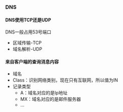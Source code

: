 ### DNS

#### DNS使用TCP还是UDP

DNS一般占用53号端口

- 区域传输-TCP
- 域名解析-UDP

#### 来自客户端的查询消息内容

- 域名
- Class：识别网络类别，现在只有互联网，所以值为IN
- 记录类型
  - A：域名对应的是Ip地址
  - MX：域名对应的是邮件服务器
  - ...

